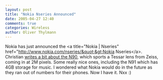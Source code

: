 ```yaml
---
layout: post
title: "Nokia Nseries Announced"
date: 2005-04-27 12:40
comments: true
categories: Wireless
author: Oliver Thylmann
---
```



Nokia has just announced the &lt;a title=&quot;Nokia | Nseries&quot; href=&quot;http://www.nokia.com/nseries/&quot;&gt;Nokia Nseries&lt;/a&gt;. Christian [writes a bit about the N90](http://www.christianlindholm.com/christianlindholm/2005/04/nokia_n90_is_a_.html), which sports a Tessar lens from Zeiss, coming in at 2M pixels. Some really nice ones, including the N91 which has 4GB storage for music. I wondered what Nokia would do in the future as they ran out of numbers for their phones. Now I have it. Nxx :)

